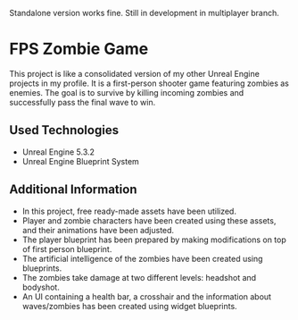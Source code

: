 Standalone version works fine. Still in development in multiplayer branch. 
# FPS Zombie Game
This project is like a consolidated version of my other Unreal Engine projects in my profile. It is a first-person shooter game featuring zombies as enemies. The goal is to survive by killing incoming zombies and successfully pass the final wave to win.
## Used Technologies

 - Unreal Engine 5.3.2
 - Unreal Engine Blueprint System



## Additional Information

- In this project, free ready-made assets have been utilized. 
- Player and zombie characters have been created using these assets, and their animations have been adjusted.
- The player blueprint has been prepared by making modifications on top of first person blueprint.
- The artificial intelligence of the zombies have been created using blueprints.
- The zombies take damage at two different levels: headshot and bodyshot.
- An UI containing a health bar, a crosshair and the information about waves/zombies has been created using widget blueprints.
